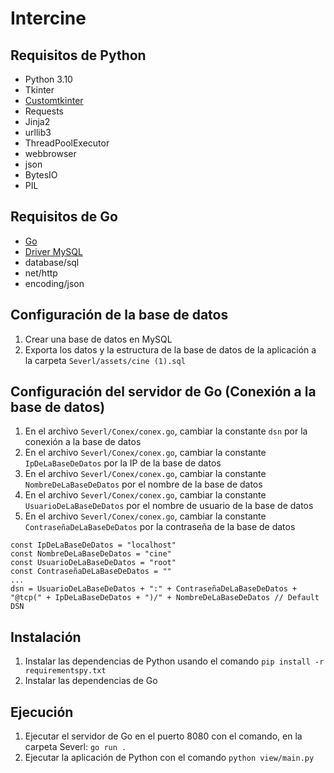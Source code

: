 ﻿# Intercine

## Requisitos de Python

- Python 3.10
- Tkinter
- [Customtkinter](https://github.com/TomSchimansky/CustomTkinter)
- Requests
- Jinja2
- urllib3
- ThreadPoolExecutor
- webbrowser
- json
- BytesIO
- PIL

## Requisitos de Go

- [Go](https://go.dev/doc/install)
- [Driver MySQL](https://github.com/go-sql-driver/mysql)
- database/sql
- net/http
- encoding/json

## Configuración de la base de datos

1. Crear una base de datos en MySQL
2. Exporta los datos y la estructura de la base de datos de la aplicación a la carpeta `Severl/assets/cine (1).sql`

## Configuración del servidor de Go (Conexión a la base de datos)

1. En el archivo `Severl/Conex/conex.go`, cambiar la constante `dsn` por la conexión a la base de datos
2. En el archivo `Severl/Conex/conex.go`, cambiar la constante `IpDeLaBaseDeDatos` por la IP de la base de datos
3. En el archivo `Severl/Conex/conex.go`, cambiar la constante `NombreDeLaBaseDeDatos` por el nombre de la base de datos
4. En el archivo `Severl/Conex/conex.go`, cambiar la constante `UsuarioDeLaBaseDeDatos` por el nombre de usuario de la base de datos
5. En el archivo `Severl/Conex/conex.go`, cambiar la constante `ContraseñaDeLaBaseDeDatos` por la contraseña de la base de datos

```
const IpDeLaBaseDeDatos = "localhost"
const NombreDeLaBaseDeDatos = "cine"
const UsuarioDeLaBaseDeDatos = "root"
const ContraseñaDeLaBaseDeDatos = ""
...
dsn = UsuarioDeLaBaseDeDatos + ":" + ContraseñaDeLaBaseDeDatos + "@tcp(" + IpDeLaBaseDeDatos + ")/" + NombreDeLaBaseDeDatos // Default DSN
```


## Instalación

1. Instalar las dependencias de Python usando el comando `pip install -r requirementspy.txt`
2. Instalar las dependencias de Go

## Ejecución

1. Ejecutar el servidor de Go en el puerto 8080 con el comando, en la carpeta Severl: `go run .`
2. Ejecutar la aplicación de Python con el comando `python view/main.py`
